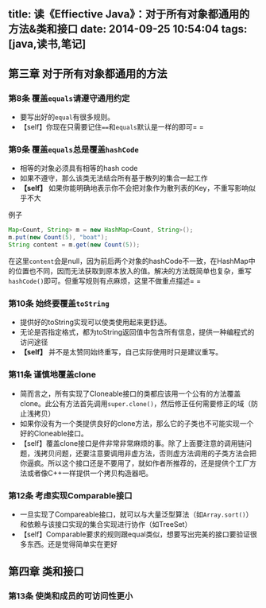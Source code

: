 title: 读《Effiective Java》：对于所有对象都通用的方法&类和接口
date: 2014-09-25 10:54:04
tags: [java,读书,笔记]
---
第三章 对于所有对象都通用的方法
--------------
### 第8条 覆盖`equals`请遵守通用约定
- 要写出好的`equal`有很多规则。
- 【self】你现在只需要记住`==`和`equals`默认是一样的即可= =

### 第9条 覆盖`equals`总是覆盖`hashCode` ###
- 相等的对象必须具有相等的hash code
- 如果不遵守，那么该类无法结合所有基于散列的集合一起工作
- **【self】** 如果你能明确地表示你不会把对象作为散列表的Key，不重写影响似乎不大

例子
```java
Map<Count, String> m = new HashMap<Count, String>();
m.put(new Count(5), "boat");
String content = m.get(new Count(5));
```
在这里`content`会是null，因为前后两个对象的hashCode不一致，在HashMap中的位置也不同，因而无法获取到原本放入的值。解决的方法既简单也复杂，重写`hashCode()`即可。但重写规则有点麻烦，这里不做重点描述= =

### 第10条 始终要覆盖`toString`
- 提供好的toString实现可以使类使用起来更舒适。
- 无论是否指定格式，都为toString返回值中包含所有信息，提供一种编程式的访问途径
- **【self】** 并不是太赞同始终重写，自己实际使用时只是建议重写。

### 第11条 谨慎地覆盖clone
- 简而言之，所有实现了Cloneable接口的类都应该用一个公有的方法覆盖clone。此公有方法首先调用`super.clone()`，然后修正任何需要修正的域（防止浅拷贝）
- 如果你没有为一个类提供良好的clone方法，那么它的子类也不可能实现一个好的Cloneable接口。
- 【self】覆盖clone接口是件非常非常麻烦的事。除了上面要注意的调用链问题，浅拷贝问题，还要注意要调用非虚方法，否则虚方法调用的子类方法会把你逼疯。所以这个接口还是不要用了，就如作者所推荐的，还是提供个工厂方法或者像C++一样提供一个拷贝构造器吧。

### 第12条 考虑实现Comparable接口
- 一旦实现了Compareable接口，就可以与大量泛型算法（如`Array.sort()`）和依赖与该接口实现的集合实现进行协作（如TreeSet）
- 【self】Comparable要求的规则跟equal类似，想要写出完美的接口要验证很多东西。还是觉得简单实在更好

第四章 类和接口
----------------
### 第13条 使类和成员的可访问性更小
